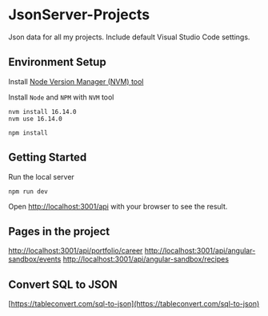 # JsonServer-Projects

Json data for all my projects. Include default Visual Studio Code settings.

## Environment Setup

Install [Node Version Manager (NVM) tool](https://github.com/coreybutler/nvm-windows/releases)

Install `Node` and `NPM` with `NVM` tool

```
nvm install 16.14.0
nvm use 16.14.0
```
```
npm install
```

## Getting Started

Run the local server

```
npm run dev
```

Open [http://localhost:3001/api](http://localhost:3001/api) with your browser to see the result.



## Pages in the project

[http://localhost:3001/api/portfolio/career](http://localhost:3001/api/portfolio/career)
[http://localhost:3001/api/angular-sandbox/events](http://localhost:3001/api/angular-sandbox/events)
[http://localhost:3001/api/angular-sandbox/recipes](http://localhost:3001/api/angular-sandbox/recipes)


## Convert SQL to JSON
[https://tableconvert.com/sql-to-json](https://tableconvert.com/sql-to-json)
